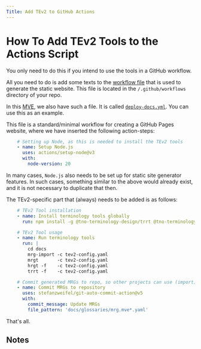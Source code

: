```yaml
---
Title: Add TEv2 to GitHub Actions
---
```


# How To Add TEv2 Tools to the Actions Script

You only need to do this if you intend to use the tools in a GitHub workflow.

All you need to do is add some texts to the [workflow file](@) 
that is used to generate the static website. This file is located
in the `/.github/workflows` directory of your repo.

In this [MVE](@), we also have such a file. It is called
[`deploy-docs.yml`](https://github.com/tno-terminology-design/tev2-mve/blob/main/.github/workflows/deploy-docs.yml).
You can use this as an example.

This file is a standard/minimal workflow for creating a GitHub Pages website,
where we have inserted the following action-steps:

```yaml
    # Setting up Node, as this is needed to install the TEv2 tools
    - name: Setup Node.js
      uses: actions/setup-node@v3
      with:
        node-version: 20
```

In many cases, `Node.js` also needs to be set up for static site generator features.
In such cases, something similar to the above would already exist, 
and it is not necessary to duplicate that then.

The TEv2-specific part that (always) needs to be added is as follows:

```yaml
    # TEv2 Tool installation
    - name: Install terminology tools globally
      run: npm install -g @tno-terminology-design/trrt @tno-terminology-design/hrgt @tno-terminology-design/mrgt @tno-terminology-design/mrg-import

    # TEv2 Tool usage
    - name: Run terminology tools
      run: |
        cd docs
        mrg-import -c tev2-config.yaml
        mrgt       -c tev2-config.yaml
        hrgt -f    -c tev2-config.yaml
        trrt -f    -c tev2-config.yaml

    # Commit generated MRGs to repo, so other projects can use (import) them
    - name: Commit MRGs to repository
      uses: stefanzweifel/git-auto-commit-action@v5
      with:
        commit_message: Update MRGs
        file_pattern: 'docs/glossaries/mrg.mve*.yaml'
```

That's all.

## Notes